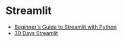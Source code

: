 # Streamlit

* [Beginner's Guide to Streamlit with Python](https://link.springer.com/book/10.1007/978-1-4842-8983-9)
* [30 Days Streamlit](https://30days.streamlit.app/)
